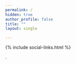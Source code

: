 ```yaml
---
permalink: /
hidden: true
author_profile: false
title: ""
layout: single

---
```



{% include social-links.html %}

.
